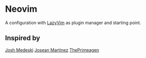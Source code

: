 # Neovim

A configuration with [LazyVim](https://github.com/LazyVim/LazyVim) as plugin manager and starting point.

## Inspired by

[Josh Medeski](https://github.com/joshmedeski/dotfiles)
[Josean Martinez](https://github.com/josean-dev/dev-environment-files)
[ThePrimeagen](https://github.com/ThePrimeagen/.dotfiles)
